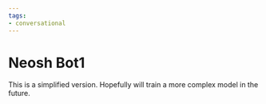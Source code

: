 ```yaml
---
tags:
- conversational
---
```


# Neosh Bot1
This is a simplified version. Hopefully will train a more complex model in the future.